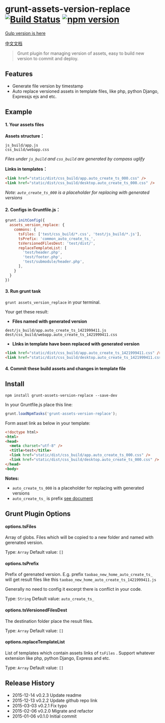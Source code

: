 # grunt-assets-version-replace  [![Build Status](https://travis-ci.org/bammoo/grunt-assets-version-replace.svg?branch=master)](https://travis-ci.org/bammoo/grunt-assets-version-replace) [![npm version](https://badge.fury.io/js/grunt-assets-version-replace.svg)](http://badge.fury.io/js/grunt-assets-version-replace)

[Gulp version is here](https://github.com/bammoo/gulp-assets-version-replace)

[中文文档](README-cn.md)

> Grunt plugin for managing version of assets, easy to build new version to commit and deploy.

## Features

- Generate file version by timestamp
- Auto replace versioned assets in template files, like php, python Django, Expressjs ejs and etc.
  

## Example


#### 1. Your assets files
**Assets structure：**
 
```
js_build/app.js
css_build/webapp.css
```
*Files under `js_build` and `css_build` are generated by compass uglify*

**Links in templates：**

```html
<link href="static/dist/css_build/app.auto_create_ts_000.css" />
<link href="static/dist/css_build/desktop.auto_create_ts_000.css" />
```

*Note:  `auto_create_ts_000` is a placeholder for replacing with generated versions*

#### 2. Configs in Gruntfile.js：

```js
grunt.initConfig({
  assets_version_replace: {
    commons: {
      tsFiles: ['test/css_build/*.css', 'test/js_build/*.js'],
      tsPrefix: 'common_auto_create_ts_',
      tsVersionedFilesDest: 'test/dist/',
      replaceTemplateList: [
        'test/header.php',
        'test/footer.php',
        'test/submodule/header.php',
      ],
    }
  }
})
```
#### 3. Run grunt task

`grunt assets_version_replace` in your terminal.

Your get these result:

* **Files named with generated version** 

```
dest/js_build/app.auto_create_ts_1421999411.js
dest/css_build/webapp.auto_create_ts_1421999411.css
```

* **LInks in template have been replaced with generated version**

```html
<link href="static/dist/css_build/app.auto_create_ts_1421999411.css" />
<link href="static/dist/css_build/desktop.auto_create_ts_1421999411.css" />
```

#### 4. Commit these build assets and changes in template file



## Install

```shell
npm install grunt-assets-version-replace --save-dev
```

In your Gruntfile.js place this line:

```js
grunt.loadNpmTasks('grunt-assets-version-replace');
```

Form asset link as below in your template:

```html
<!doctype html>
<html>
<head>
  <meta charset="utf-8" />
  <title>test</title>
  <link href="static/dist/css_build/app.auto_create_ts_000.css" />
  <link href="static/dist/css_build/desktop.auto_create_ts_000.css" />
</head>
<body>
```

**Notes:** 
-  `auto_create_ts_000` is a placeholder for replacing with generated versions
-  `auto_create_ts_` is prefix [see document](#optionstsPrefix)


## Grunt Plugin Options

#### options.tsFiles

Array of globs. Files which will be copied to a new folder and named with gerenated version.

Type: `Array`
Default value: `[]`


#### options.tsPrefix

Prefix of gerenated version. 
E.g. prefix `taobao_new_home_auto_create_ts_`  will get result files like this `taobao_new_home_auto_create_ts_1421999411.js` 

Generally no need to config it excerpt there is conflict in your code.

Type: `String`
Default value: `auto_create_ts_`


#### options.tsVersionedFilesDest

The destination folder place the result files.

Type: `Array`
Default value: `[]`


#### options.replaceTemplateList

List of templates which contain assets links of `tsFiles` . Support whatever extension like php, python Django, Express and etc.


Type: `Array`
Default value: `[]`



## Release History

* 2015-12-14   v0.2.3   Update readme
* 2015-12-13   v0.2.2   Update github repo link
* 2015-03-03   v0.2.1   Fix typo
* 2015-02-06   v0.2.0   Migrate and refactor
* 2015-01-06   v0.1.0   Initial commit


